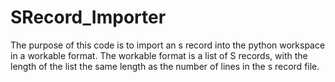 # SRecord_Importer
The purpose of this code is to import an s record into the python workspace in a workable format. The workable format is a list of  S records, with the length of the list the same length as the number of lines in the s record file. 
